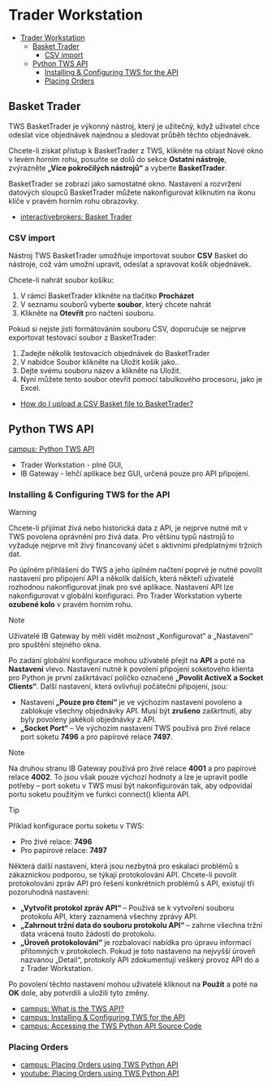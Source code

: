 # Trader Workstation
- [Trader Workstation](#trader-workstation)
  - [Basket Trader](#basket-trader)
    - [CSV import](#csv-import)
  - [Python TWS API](#python-tws-api)
    - [Installing \& Configuring TWS for the API](#installing--configuring-tws-for-the-api)
    - [Placing Orders](#placing-orders)

## Basket Trader

TWS BasketTrader je výkonný nástroj, který je užitečný, když uživatel chce odeslat více objednávek najednou a sledovat průběh těchto objednávek.

Chcete-li získat přístup k BasketTrader z TWS, klikněte na oblast Nové okno v levém horním rohu, posuňte se dolů do sekce **Ostatní nástroje**, zvýrazněte **„Více pokročilých nástrojů“** a vyberte **BasketTrader**. 

BasketTrader se zobrazí jako samostatné okno. Nastavení a rozvržení datových sloupců BasketTrader můžete nakonfigurovat kliknutím na ikonu klíče v pravém horním rohu obrazovky.

- [interactivebrokers: Basket Trader](https://www.interactivebrokers.com/campus/trading-lessons/tws-baskettrader-create-a-basket/)

### CSV import

Nástroj TWS BasketTrader umožňuje importovat soubor **CSV** Basket do nástroje, což vám umožní upravit, odeslat a spravovat košík objednávek.

Chcete-li nahrát soubor košíku:
1. V rámci BasketTrader klikněte na tlačítko **Procházet**
2. V seznamu souborů vyberte **soubor**, který chcete nahrát
3. Klikněte na **Otevřít** pro načtení souboru.

Pokud si nejste jisti formátováním souboru CSV, doporučuje se nejprve exportovat testovací soubor z BasketTrader:
1. Zadejte několik testovacích objednávek do BasketTrader
2. V nabídce Soubor klikněte na Uložit košík jako..
3. Dejte svému souboru název a klikněte na Uložit.
4. Nyní můžete tento soubor otevřít pomocí tabulkového procesoru, jako je Excel.

- [How do I upload a CSV Basket file to BasketTrader?](https://www.interactivebrokers.com/lib/cstools/faq/#/content/64159770)


## Python TWS API

[campus: Python TWS API](https://www.interactivebrokers.com/campus/trading-course/python-tws-api/)

- Trader Workstation - plné GUI,
- IB Gateway - lehčí aplikace bez GUI, určená pouze pro API připojení.

### Installing & Configuring TWS for the API

> [!warning]
> Chcete-li přijímat živá nebo historická data z API, je nejprve nutné mít v TWS povolena oprávnění pro živá data. Pro většinu typů nástrojů to vyžaduje nejprve mít živý financovaný účet s aktivními předplatnými tržních dat.

Po úplném přihlášení do TWS a jeho úplném načtení poprvé je nutné povolit nastavení pro připojení API a několik dalších, která někteří uživatelé rozhodnou nakonfigurovat jinak pro své aplikace. Nastavení API lze nakonfigurovat v globální konfiguraci. Pro Trader Workstation vyberte **ozubené kolo** v pravém horním rohu. 

> [!note]
> Uživatelé IB Gateway by měli vidět možnost „Konfigurovat“ a „Nastavení“ pro spuštění stejného okna.

Po zadání globální konfigurace mohou uživatelé přejít na **API** a poté na **Nastavení** vlevo. Nastavení nutné k povolení připojení soketového klienta pro Python je první zaškrtávací políčko označené **„Povolit ActiveX a Socket Clients“**. Další nastavení, která ovlivňují počáteční připojení, jsou:
- Nastavení **„Pouze pro čtení“** je ve výchozím nastavení povoleno a zablokuje všechny objednávky API. Musí být **zrušeno** zaškrtnutí, aby byly povoleny jakékoli objednávky z API.
- **„Socket Port“** – Ve výchozím nastavení TWS používá pro živé relace port soketu **7496** a pro papírové relace **7497**. 

> [!note]
> Na druhou stranu IB Gateway používá pro živé relace **4001** a pro papírové relace **4002**. To jsou však pouze výchozí hodnoty a lze je upravit podle potřeby – port soketu v TWS musí být nakonfigurován tak, aby odpovídal portu soketu použitým ve funkci connect() klienta API.

> [!tip]
> Příklad konfigurace portu soketu v TWS:
> - Pro živé relace: **7496**
> - Pro papírové relace: **7497**

Některá další nastavení, která jsou nezbytná pro eskalaci problémů s zákaznickou podporou, se týkají protokolování API. Chcete-li povolit protokolování zpráv API pro řešení konkrétních problémů s API, existují tři pozoruhodná nastavení:
- **„Vytvořit protokol zpráv API“** – Používá se k vytvoření souboru protokolu API, který zaznamená všechny zprávy API.
- **„Zahrnout tržní data do souboru protokolu API“** – zahrne všechna tržní data vrácená touto žádostí do protokolu.
- **„Úroveň protokolování“** je rozbalovací nabídka pro úpravu informací přítomných v protokolech. Pokud je toto nastaveno na nejvyšší úroveň nazvanou „Detail“, protokoly API zdokumentují veškerý provoz API do a z Trader Workstation.

Po povolení těchto nastavení mohou uživatelé kliknout na **Použít** a poté na **OK** dole, aby potvrdili a uložili tyto změny.

- [campus: What is the TWS API?](https://www.interactivebrokers.com/campus/trading-lessons/what-is-the-tws-api/)
- [campus: Installing & Configuring TWS for the API](https://www.interactivebrokers.com/campus/trading-lessons/installing-configuring-tws-for-the-api/)
- [campus: Accessing the TWS Python API Source Code](https://www.interactivebrokers.com/campus/trading-lessons/accessing-the-tws-python-api-source-code/)

### Placing Orders

- [campus: Placing Orders using TWS Python API](https://www.interactivebrokers.com/campus/trading-lessons/python-placing-orders/)
- [youtube: Placing Orders using TWS Python API](https://www.youtube.com/watch?v=vTXJ7v8ktis)